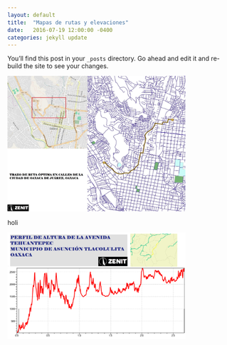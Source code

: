 ```yaml
---
layout: default
title:  "Mapas de rutas y elevaciones"
date:   2016-07-19 12:00:00 -0400
categories: jekyll update
---
```

You’ll find this post in your `_posts` directory. Go ahead and edit it and re-build the site to see your changes.

<img src="/images/post/oaxaca-de-juarez/IMG-20161004-WA0004.jpg" width="400">



holi


<img src="/images/post/mexico/PERFIL DE ALTURA.png" width="400">
